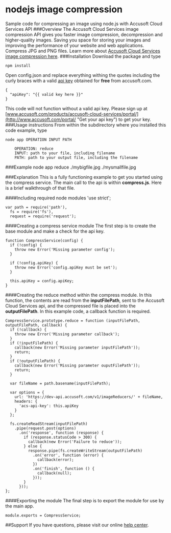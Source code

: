 # nodejs image compression
Sample code for compressing an image using node.js with Accusoft Cloud Services API
###Overview
The Accusoft Cloud Services image compression API gives you faster image compression, decompression and higher-quality images. Saving you space for storing your images and improving the performance of your website and web applications. Compress JPG and PNG files. Learn more about [Accusoft Cloud Services image compression here](https://www.accusoft.com/products/accusoft-cloud-services/acs-compression/).
###Installation
Download the package and type 

	npm install
Open config.json and replace everything withing the quotes including the curly braces with a valid [api key](http://www.accusoft.com/portal/ "Get your api key") obtained for **free** from accusoft.com.

	{
	  "apiKey": "{{ valid key here }}"
	}

This code will not function without a valid api key. Please sign up at [www.accusoft.com/products/accusoft-cloud-services/portal/](http://www.accusoft.com/portal/ "Get your api key") to get your key.
###Usage instructions
From within the subdirectory where you installed this code example, type

	node app OPERATION INPUT PATH
	
		OPERATION: reduce
		INPUT: path to your file, including filename
		PATH: path to your output file, including the filename

###Example
	node app reduce ./mybigfile.jpg ./mysmallfile.jpg

###Explanation
This is a fully functioning example to get you started using the compress service. The main call to the api is within **compress.js**. Here is a brief walkthrough of that file.


####Including required node modules
	'use strict';
	
	var path = require('path'),
	  fs = require('fs'),
	  request = require('request');

####Creating a compress service module
The first step is to create the base module and make a check for the api key.

	function CompressService(config) {
	  if (!config) {
	    throw new Error('Missing parameter config');
	  }
	
	  if (!config.apiKey) {
	    throw new Error('config.apiKey must be set');
	  }
	
	  this.apiKey = config.apiKey;
	}

####Creating the reduce method within the compress module.
In this function, the contents are read from the **inputFilePath**, sent to the Accusoft Cloud Services api, and the compressed file is placed into the **outputFilePath**. In this example code, a callback function is required.

	CompressService.prototype.reduce = function (inputFilePath, outputFilePath, callback) {
	  if (!callback) {
	    throw new Error('Missing parameter callback');
	  }
	  if (!inputFilePath) {
	    callback(new Error('Missing parameter inputFilePath'));
	    return;
	  }
	  if (!outputFilePath) {
	    callback(new Error('Missing parameter ouputFilePath'));
	    return;
	  }
	
	  var fileName = path.basename(inputFilePath);
	
	  var options = {
	    url: 'https://dev-api.accusoft.com/v1/imageReducers/' + fileName,
	    headers: {
	      'acs-api-key': this.apiKey
	    }
	  };
	
	  fs.createReadStream(inputFilePath)
	    .pipe(request.post(options)
	      .on('response', function (response) {
	        if (response.statusCode > 300) {
	          callback(new Error('Failure to reduce'));
	        } else {
	          response.pipe(fs.createWriteStream(outputFilePath)
	            .on('error', function (error) {
	              callback(error);
	            })
	            .on('finish', function () {
	              callback(null);
	            }));
	        }
	      }));
	};
	
####Exporting the module
The final step is to export the module for use by the main app.

	module.exports = CompressService;

##Support
If you have questions, please visit our online [help center](https://accusofthelp.zendesk.com/hc/en-us).
